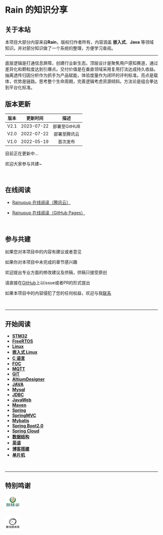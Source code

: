 



# Rain 的知识分享 


## 关于本站 <!-- {docsify-ignore} -->
本项目大部分内容来自**Rain**，版权归作者所有，内容涵盖 **嵌入式**、**Java** 等领域知识。并对部分知识做了一个系统的整理，方便学习查阅。

------------------------

底层逻辑是打通信息屏障，创建行业新生态。顶层设计是聚焦用户感知赛道，通过差异化和颗粒度达到引爆点。交付价值是在垂直领域采用复用打法达成持久收益。抽离透传归因分析作为抓手为产品赋能，体验度量作为闭环的评判标准。亮点是载体，优势是链路。思考整个生命周期，完善逻辑考虑资源倾斜。方法论是组合拳达到平台化标准。



## 版本更新 <!-- {docsify-ignore} -->

| 版本 |  更新时间  |     描述     |
| :--: | :--------: | :----------: |
| V2.1 | 2023-07-22 | 部署至GitHUB |
| V2.0 | 2022-07-22 | 部署至腾讯云 |
| V1.0 | 2022-05-19 |   首次发布   |

目前正在更新中...

欢迎大家参与共建~

<br>



## 在线阅读 <!-- {docsify-ignore} -->

* [Rainupup 在线阅读（腾讯云）](https://www.rainupup.cn)

* [Rainupup 在线阅读（GitHub Pages）](https://rainupup.github.io)

<br>



## 参与共建 <!-- {docsify-ignore} -->

如果您对本项目中的内容有建议或者意见

如果你对本项目中未完成的章节感兴趣

欢迎提出专业方面的修改建议及供稿，供稿只接受原创

请直接在[GitHub](https://github.com/rainupup/rainupup.github.io)上以issue或者PR的形式提出

如果本项目中的内容侵犯了您的任何权益，欢迎与我[联系](/docs/work/contact.md)

<br>

---------------
## 开始阅读 <!-- {docsify-ignore} -->
- [**STM32**](/docs/STM32/STM32.md)         <!-- {docsify-ignore} -->
- [**FreeRTOS**](/docs/FreeRTOS/FreeRTOS.md)
- [**Linux**](/docs/linux/linux.md)
- [**嵌入式 Linux**](/docs/linux开发/linux开发.md)
- [**C 语言**](/docs/C/c.md)
- [**FOC**](/docs/FOC/FOC.md)
- [**MQTT**](/docs/MQTT/MQTT.md)
- [**GIT**](/docs/Git/Git.md)
- [**AltiumDesigner**](/docs/AltiumDesigner/AltiumDesigner.md)
- [**JAVA**](/docs/java/java.md)
- [**Mysql**](/docs/mysql/mysql.md)
- [**JDBC**](/docs/jdbc/jdbc.md)
- [**JavaWeb**](/docs/javaweb/javaweb.md)
- [**Maven**](/docs/maven/maven.md)
- [**Spring**](/docs/spring/spring.md)
- [**SpringMVC**](/docs/springmvc/springmvc.md)
- [**Mybatis**](/docs/mybatis/mybatis.md)
- [**Spring Boot2.0**](/docs/springboot/springboot.md)
- [**Spring Cloud**](/docs/springcloud/springclouddirectory.md)
- [**数据结构**](/docs/数据结构/数据结构.md)
- [**英语**](/docs/英语/英语目录.md)
- [**博客搭建**](/docs/博客/博客.md)
- [**单片机**](/docs/单片机/单片机.md)
<br>

-----------------------------------
## 特别鸣谢  <!-- {docsify-ignore} -->

<a href="https://space.bilibili.com/302417610"><img src="/image/atguigu.jpg" width="50px"></a> 

<a href="https://space.bilibili.com/302417610"><img src="/image/heima.jpg" width="50px"></a>

<br>

